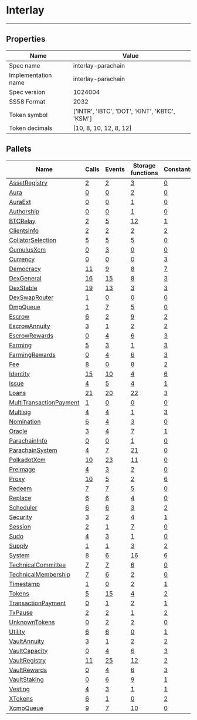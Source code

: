 # Interlay

---------

## Properties
| Name | Value |
| -------- | -------- |
| Spec name     | interlay-parachain     |
| Implementation name     | interlay-parachain     |
| Spec version     | 1024004     |
| SS58 Format     | 2032     |
| Token symbol      | ['INTR', 'IBTC', 'DOT', 'KINT', 'KBTC', 'KSM']     |
| Token decimals      | [10, 8, 10, 12, 8, 12]     |

## Pallets
| Name | Calls | Events | Storage functions | Constants | Errors |
| -------- | -------- | -------- | -------- | -------- | -------- |
| [AssetRegistry](assetregistry.md) | [2](assetregistry.md#calls) | [2](assetregistry.md#events) | [3](assetregistry.md#storage-functions) | [0](assetregistry.md#constants) | [5](assetregistry.md#errors) |
| [Aura](aura.md) | [0](aura.md#calls) | [0](aura.md#events) | [2](aura.md#storage-functions) | [0](aura.md#constants) | [0](aura.md#errors) |
| [AuraExt](auraext.md) | [0](auraext.md#calls) | [0](auraext.md#events) | [1](auraext.md#storage-functions) | [0](auraext.md#constants) | [0](auraext.md#errors) |
| [Authorship](authorship.md) | [0](authorship.md#calls) | [0](authorship.md#events) | [1](authorship.md#storage-functions) | [0](authorship.md#constants) | [0](authorship.md#errors) |
| [BTCRelay](btcrelay.md) | [2](btcrelay.md#calls) | [5](btcrelay.md#events) | [12](btcrelay.md#storage-functions) | [1](btcrelay.md#constants) | [51](btcrelay.md#errors) |
| [ClientsInfo](clientsinfo.md) | [2](clientsinfo.md#calls) | [2](clientsinfo.md#events) | [2](clientsinfo.md#storage-functions) | [2](clientsinfo.md#constants) | [0](clientsinfo.md#errors) |
| [CollatorSelection](collatorselection.md) | [5](collatorselection.md#calls) | [5](collatorselection.md#events) | [5](collatorselection.md#storage-functions) | [0](collatorselection.md#constants) | [10](collatorselection.md#errors) |
| [CumulusXcm](cumulusxcm.md) | [0](cumulusxcm.md#calls) | [3](cumulusxcm.md#events) | [0](cumulusxcm.md#storage-functions) | [0](cumulusxcm.md#constants) | [0](cumulusxcm.md#errors) |
| [Currency](currency.md) | [0](currency.md#calls) | [0](currency.md#events) | [0](currency.md#storage-functions) | [3](currency.md#constants) | [2](currency.md#errors) |
| [Democracy](democracy.md) | [11](democracy.md#calls) | [9](democracy.md#events) | [8](democracy.md#storage-functions) | [7](democracy.md#constants) | [16](democracy.md#errors) |
| [DexGeneral](dexgeneral.md) | [16](dexgeneral.md#calls) | [15](dexgeneral.md#events) | [8](dexgeneral.md#storage-functions) | [3](dexgeneral.md#constants) | [28](dexgeneral.md#errors) |
| [DexStable](dexstable.md) | [19](dexstable.md#calls) | [13](dexstable.md#events) | [3](dexstable.md#storage-functions) | [3](dexstable.md#constants) | [31](dexstable.md#errors) |
| [DexSwapRouter](dexswaprouter.md) | [1](dexswaprouter.md#calls) | [0](dexswaprouter.md#events) | [0](dexswaprouter.md#storage-functions) | [0](dexswaprouter.md#constants) | [6](dexswaprouter.md#errors) |
| [DmpQueue](dmpqueue.md) | [1](dmpqueue.md#calls) | [7](dmpqueue.md#events) | [5](dmpqueue.md#storage-functions) | [0](dmpqueue.md#constants) | [2](dmpqueue.md#errors) |
| [Escrow](escrow.md) | [6](escrow.md#calls) | [2](escrow.md#events) | [9](escrow.md#storage-functions) | [2](escrow.md#constants) | [12](escrow.md#errors) |
| [EscrowAnnuity](escrowannuity.md) | [3](escrowannuity.md#calls) | [1](escrowannuity.md#events) | [2](escrowannuity.md#storage-functions) | [2](escrowannuity.md#constants) | [0](escrowannuity.md#errors) |
| [EscrowRewards](escrowrewards.md) | [0](escrowrewards.md#calls) | [4](escrowrewards.md#events) | [6](escrowrewards.md#storage-functions) | [3](escrowrewards.md#constants) | [4](escrowrewards.md#errors) |
| [Farming](farming.md) | [5](farming.md#calls) | [3](farming.md#events) | [1](farming.md#storage-functions) | [3](farming.md#constants) | [2](farming.md#errors) |
| [FarmingRewards](farmingrewards.md) | [0](farmingrewards.md#calls) | [4](farmingrewards.md#events) | [6](farmingrewards.md#storage-functions) | [3](farmingrewards.md#constants) | [4](farmingrewards.md#errors) |
| [Fee](fee.md) | [8](fee.md#calls) | [0](fee.md#events) | [8](fee.md#storage-functions) | [2](fee.md#constants) | [2](fee.md#errors) |
| [Identity](identity.md) | [15](identity.md#calls) | [10](identity.md#events) | [4](identity.md#storage-functions) | [6](identity.md#constants) | [18](identity.md#errors) |
| [Issue](issue.md) | [4](issue.md#calls) | [5](issue.md#events) | [4](issue.md#storage-functions) | [1](issue.md#constants) | [9](issue.md#errors) |
| [Loans](loans.md) | [21](loans.md#calls) | [20](loans.md#events) | [22](loans.md#storage-functions) | [3](loans.md#constants) | [25](loans.md#errors) |
| [MultiTransactionPayment](multitransactionpayment.md) | [1](multitransactionpayment.md#calls) | [0](multitransactionpayment.md#events) | [0](multitransactionpayment.md#storage-functions) | [0](multitransactionpayment.md#constants) | [0](multitransactionpayment.md#errors) |
| [Multisig](multisig.md) | [4](multisig.md#calls) | [4](multisig.md#events) | [1](multisig.md#storage-functions) | [3](multisig.md#constants) | [14](multisig.md#errors) |
| [Nomination](nomination.md) | [6](nomination.md#calls) | [4](nomination.md#events) | [3](nomination.md#storage-functions) | [0](nomination.md#constants) | [7](nomination.md#errors) |
| [Oracle](oracle.md) | [3](oracle.md#calls) | [4](oracle.md#events) | [7](oracle.md#storage-functions) | [1](oracle.md#constants) | [3](oracle.md#errors) |
| [ParachainInfo](parachaininfo.md) | [0](parachaininfo.md#calls) | [0](parachaininfo.md#events) | [1](parachaininfo.md#storage-functions) | [0](parachaininfo.md#constants) | [0](parachaininfo.md#errors) |
| [ParachainSystem](parachainsystem.md) | [4](parachainsystem.md#calls) | [7](parachainsystem.md#events) | [21](parachainsystem.md#storage-functions) | [0](parachainsystem.md#constants) | [8](parachainsystem.md#errors) |
| [PolkadotXcm](polkadotxcm.md) | [10](polkadotxcm.md#calls) | [23](polkadotxcm.md#events) | [11](polkadotxcm.md#storage-functions) | [0](polkadotxcm.md#constants) | [20](polkadotxcm.md#errors) |
| [Preimage](preimage.md) | [4](preimage.md#calls) | [3](preimage.md#events) | [2](preimage.md#storage-functions) | [0](preimage.md#constants) | [6](preimage.md#errors) |
| [Proxy](proxy.md) | [10](proxy.md#calls) | [5](proxy.md#events) | [2](proxy.md#storage-functions) | [6](proxy.md#constants) | [8](proxy.md#errors) |
| [Redeem](redeem.md) | [7](redeem.md#calls) | [7](redeem.md#events) | [5](redeem.md#storage-functions) | [0](redeem.md#constants) | [9](redeem.md#errors) |
| [Replace](replace.md) | [6](replace.md#calls) | [6](replace.md#events) | [4](replace.md#storage-functions) | [0](replace.md#constants) | [11](replace.md#errors) |
| [Scheduler](scheduler.md) | [6](scheduler.md#calls) | [6](scheduler.md#events) | [3](scheduler.md#storage-functions) | [2](scheduler.md#constants) | [5](scheduler.md#errors) |
| [Security](security.md) | [3](security.md#calls) | [2](security.md#events) | [4](security.md#storage-functions) | [1](security.md#constants) | [2](security.md#errors) |
| [Session](session.md) | [2](session.md#calls) | [1](session.md#events) | [7](session.md#storage-functions) | [0](session.md#constants) | [5](session.md#errors) |
| [Sudo](sudo.md) | [4](sudo.md#calls) | [3](sudo.md#events) | [1](sudo.md#storage-functions) | [0](sudo.md#constants) | [1](sudo.md#errors) |
| [Supply](supply.md) | [1](supply.md#calls) | [1](supply.md#events) | [3](supply.md#storage-functions) | [2](supply.md#constants) | [0](supply.md#errors) |
| [System](system.md) | [8](system.md#calls) | [6](system.md#events) | [16](system.md#storage-functions) | [6](system.md#constants) | [6](system.md#errors) |
| [TechnicalCommittee](technicalcommittee.md) | [7](technicalcommittee.md#calls) | [7](technicalcommittee.md#events) | [6](technicalcommittee.md#storage-functions) | [0](technicalcommittee.md#constants) | [10](technicalcommittee.md#errors) |
| [TechnicalMembership](technicalmembership.md) | [7](technicalmembership.md#calls) | [6](technicalmembership.md#events) | [2](technicalmembership.md#storage-functions) | [0](technicalmembership.md#constants) | [3](technicalmembership.md#errors) |
| [Timestamp](timestamp.md) | [1](timestamp.md#calls) | [0](timestamp.md#events) | [2](timestamp.md#storage-functions) | [1](timestamp.md#constants) | [0](timestamp.md#errors) |
| [Tokens](tokens.md) | [5](tokens.md#calls) | [15](tokens.md#events) | [4](tokens.md#storage-functions) | [2](tokens.md#constants) | [8](tokens.md#errors) |
| [TransactionPayment](transactionpayment.md) | [0](transactionpayment.md#calls) | [1](transactionpayment.md#events) | [2](transactionpayment.md#storage-functions) | [1](transactionpayment.md#constants) | [0](transactionpayment.md#errors) |
| [TxPause](txpause.md) | [2](txpause.md#calls) | [2](txpause.md#events) | [1](txpause.md#storage-functions) | [2](txpause.md#constants) | [4](txpause.md#errors) |
| [UnknownTokens](unknowntokens.md) | [0](unknowntokens.md#calls) | [2](unknowntokens.md#events) | [2](unknowntokens.md#storage-functions) | [0](unknowntokens.md#constants) | [3](unknowntokens.md#errors) |
| [Utility](utility.md) | [6](utility.md#calls) | [6](utility.md#events) | [0](utility.md#storage-functions) | [1](utility.md#constants) | [1](utility.md#errors) |
| [VaultAnnuity](vaultannuity.md) | [3](vaultannuity.md#calls) | [1](vaultannuity.md#events) | [2](vaultannuity.md#storage-functions) | [2](vaultannuity.md#constants) | [0](vaultannuity.md#errors) |
| [VaultCapacity](vaultcapacity.md) | [0](vaultcapacity.md#calls) | [4](vaultcapacity.md#events) | [6](vaultcapacity.md#storage-functions) | [3](vaultcapacity.md#constants) | [4](vaultcapacity.md#errors) |
| [VaultRegistry](vaultregistry.md) | [11](vaultregistry.md#calls) | [25](vaultregistry.md#events) | [12](vaultregistry.md#storage-functions) | [2](vaultregistry.md#constants) | [25](vaultregistry.md#errors) |
| [VaultRewards](vaultrewards.md) | [0](vaultrewards.md#calls) | [4](vaultrewards.md#events) | [6](vaultrewards.md#storage-functions) | [3](vaultrewards.md#constants) | [4](vaultrewards.md#errors) |
| [VaultStaking](vaultstaking.md) | [0](vaultstaking.md#calls) | [6](vaultstaking.md#events) | [9](vaultstaking.md#storage-functions) | [1](vaultstaking.md#constants) | [3](vaultstaking.md#errors) |
| [Vesting](vesting.md) | [4](vesting.md#calls) | [3](vesting.md#events) | [1](vesting.md#storage-functions) | [1](vesting.md#constants) | [6](vesting.md#errors) |
| [XTokens](xtokens.md) | [6](xtokens.md#calls) | [1](xtokens.md#events) | [0](xtokens.md#storage-functions) | [2](xtokens.md#constants) | [19](xtokens.md#errors) |
| [XcmpQueue](xcmpqueue.md) | [9](xcmpqueue.md#calls) | [7](xcmpqueue.md#events) | [10](xcmpqueue.md#storage-functions) | [0](xcmpqueue.md#constants) | [5](xcmpqueue.md#errors) |